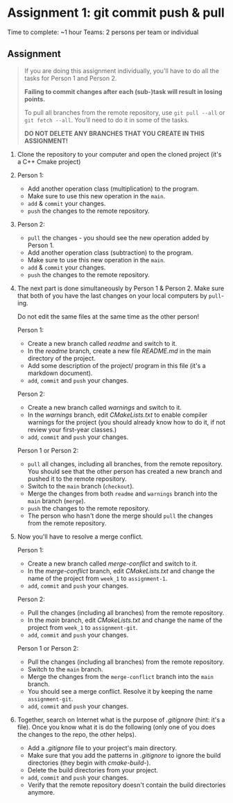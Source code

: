 # Assignment 1: git commit push & pull

Time to complete: ~1 hour
Teams: 2 persons per team or individual

## Assignment

> If you are doing this assignment individually, you'll have to do all the tasks for Person 1 and Person 2.
>
> **Failing to commit changes after each (sub-)task will result in losing points.**
>
> To pull all branches from the remote repository, use `git pull --all` or `git fetch --all`. You'll need to do it in some of the tasks.
>
> **DO NOT DELETE ANY BRANCHES THAT YOU CREATE IN THIS ASSIGNMENT!**

1. Clone the repository to your computer and open the cloned project (it's a C++ Cmake project)
2. Person 1: 

   * Add another operation class (multiplication) to the program.
   * Make sure to use this new operation in the `main`.
   * `add` & `commit` your changes.
   * `push` the changes to the remote repository.

3. Person 2:

    * `pull` the changes - you should see the new operation added by Person 1.
    * Add another operation class (subtraction) to the program.
    * Make sure to use this new operation in the `main`.
    * `add` & `commit` your changes.
    * `push` the changes to the remote repository.

4. The next part is done simultaneously by Person 1 & Person 2. Make sure that both of you have the last changes on your local computers by `pull`-ing.

   Do not edit the same files at the same time as the other person!

    Person 1:
   * Create a new branch called *readme* and switch to it.
   * In the *readme* branch, create a new file *README.md* in the main directory of the project.
   * Add some description of the project/ program in this file (it's a markdown document).
   * `add`, `commit` and `push` your changes.

    Person 2:
    
   * Create a new branch called *warnings* and switch to it.
   * In the *warnings* branch, edit *CMakeLists.txt* to enable compiler warnings for the project (you should already know how to do it, if not review your first-year classes.)
   * `add`, `commit` and `push` your changes.
   
   Person 1 or Person 2:

   * `pull` all changes, including all branches, from the remote repository. You should see that the other person has created a new branch and pushed it to the remote repository.
   * Switch to the `main` branch (`checkout`).
   * Merge the changes from both `readme` and `warnings` branch into the `main` branch (`merge`).
   * `push` the changes to the remote repository.
   * The person who hasn't done the merge should `pull` the changes from the remote repository.

5. Now you'll have to resolve a merge conflict.

    Person 1:

    * Create a new branch called *merge-conflict* and switch to it.
    * In the *merge-conflict* branch, edit *CMakeLists.txt* and change the name of the project from `week_1` to `assignment-1`.
    * `add`, `commit` and `push` your changes.

    Person 2:
    
    * Pull the changes (including all branches) from the remote repository.
    * In the *main* branch, edit *CMakeLists.txt* and change the name of the project from `week_1` to `assignment-git`.
    * `add`, `commit` and `push` your changes.


    Person 1 or Person 2:
    
    * Pull the changes (including all branches) from the remote repository. 
    * Switch to the `main` branch.
    * Merge the changes from the `merge-conflict` branch into the `main` branch.
    * You should see a merge conflict. Resolve it by keeping the name `assignment-git`.
    * `add`, `commit` and `push` your changes.

6. Together, search on Internet what is the purpose of *.gitignore* (hint: it's a file). Once you know what it is do the following (only one of you does the changes to the repo, the other helps).

    * Add a *.gitignore* file to your project's main directory.
    * Make sure that you add the patterns in *.gitignore* to ignore the build directories (they begin with *cmake-build-*).
    * Delete the build directories from your project.
    * `add`, `commit` and `push` your changes.
    * Verify that the remote repository doesn't contain the build directories anymore.
